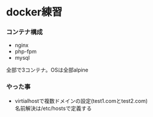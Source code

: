 # docker練習
### コンテナ構成
- nginx
- php-fpm
- mysql

全部で3コンテナ。OSは全部alpine

### やった事
- virtialhostで複数ドメインの設定(test1.comとtest2.com)  
名前解決は/etc/hostsで定義する
